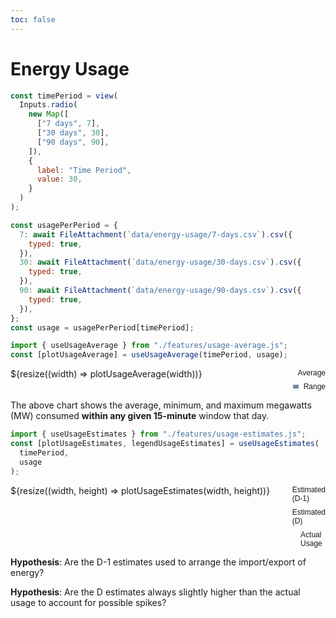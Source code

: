 ```yaml
---
toc: false
---
```


# Energy Usage

<div class="grid grid-cols-1">

```js
const timePeriod = view(
  Inputs.radio(
    new Map([
      ["7 days", 7],
      ["30 days", 30],
      ["90 days", 90],
    ]),
    {
      label: "Time Period",
      value: 30,
    }
  )
);
```

</div>

```js
const usagePerPeriod = {
  7: await FileAttachment(`data/energy-usage/7-days.csv`).csv({
    typed: true,
  }),
  30: await FileAttachment(`data/energy-usage/30-days.csv`).csv({
    typed: true,
  }),
  90: await FileAttachment(`data/energy-usage/90-days.csv`).csv({
    typed: true,
  }),
};
const usage = usagePerPeriod[timePeriod];
```

```js
import { useUsageAverage } from "./features/usage-average.js";
const [plotUsageAverage] = useUsageAverage(timePeriod, usage);
```

<div class="grid grid-cols-1" style="grid-auto-rows: 504px;">
  <div class="card" style="display: flex">
    <div style="flex:1;">
      ${resize((width) => plotUsageAverage(width))}
    </div>
    <div style="flex: 0;">
      <div style="display: flex; flex-direction: column; gap: 8px; font-family: sans-serif; font-size: 12px;">
        <div style="display: flex; align-items: center; gap: 8px;">
          <svg width="24" height="12">
            <line x1="0" y1="6" x2="24" y2="6" stroke="#fff" stroke-width="2" />
          </svg>
          <span>Average</span>
        </div>
        <div style="display: flex; align-items: center; gap: 8px;">
          <svg width="24" height="16">
            <rect width="100%" height="100%" fill="#748899" />
          </svg>
          <span>Range</span>
        </div>
      </div>
    </div>
  </div>
</div>
<div class="note">

The above chart shows the average, minimum, and maximum megawatts (MW) consumed **within any given 15-minute** window that day.

</div>

```js
import { useUsageEstimates } from "./features/usage-estimates.js";
const [plotUsageEstimates, legendUsageEstimates] = useUsageEstimates(
  timePeriod,
  usage
);
```

<div class="grid grid-cols-1" style="grid-auto-rows: 504px;">
  <div class="card" style="display: flex">
    <div style="flex:1;">
      ${resize((width, height) => plotUsageEstimates(width, height))}
    </div>
    <div style="flex: 0;">
      <div style="display: flex; flex-direction: column; gap: 8px; font-family: sans-serif; font-size: 12px;">
        <div style="display: flex; align-items: center; gap: 8px;">
          <svg width="24" height="12">
            <line x1="0" y1="6" x2="24" y2="6" stroke="#748899" stroke-width="2" />
          </svg>
          <span>Estimated (D-1)</span>
        </div>
        <div style="display: flex; align-items: center; gap: 8px;">
          <svg width="24" height="12">
            <line x1="0" y1="6" x2="24" y2="6" stroke="#cbefe2" stroke-width="2" stroke-dasharray="4" />
          </svg>
          <span>Estimated (D)</span>
        </div>
        <div style="display: flex; align-items: center; gap: 8px;">
          <svg width="24" height="12">
            <line x1="0" y1="6" x2="24" y2="6" stroke="#fff" stroke-width="2" />
          </svg>
          <span>Actual Usage</span>
        </div>
      </div>
    </div>
  </div>
</div>
<div class="note">

**Hypothesis**: Are the D-1 estimates used to arrange the import/export of energy?

**Hypothesis**: Are the D estimates always slightly higher than the actual usage to account for possible spikes?
</div>
